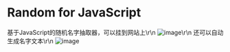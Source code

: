 # Random for JavaScript
基于JavaScript的随机名字抽取器，可以挂到网站上\r\n
![image](https://github.com/Battlemagnets/111.git/img/doc.png)\r\n
还可以自动生成名字文本\r\n
![image](https://github.com/Battlemagnets/111.git/img/getfile.png)
